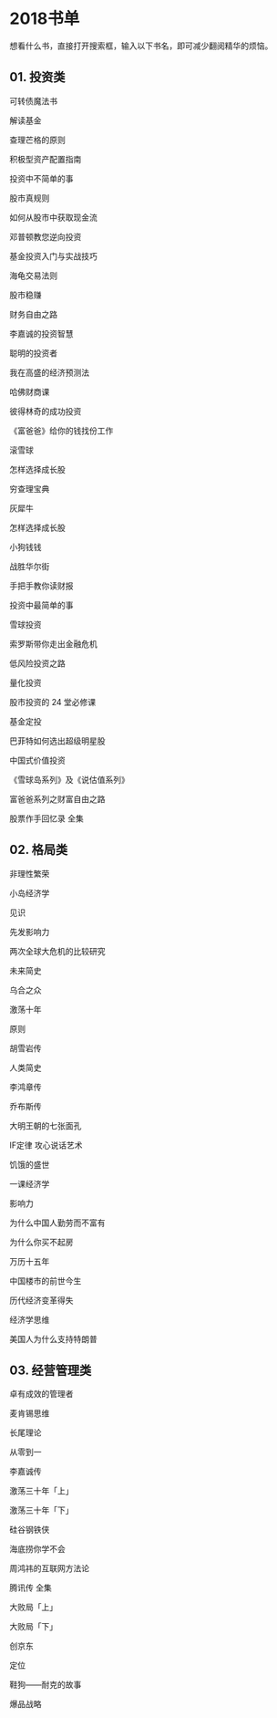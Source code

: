 # 2018书单

想看什么书，直接打开搜索框，输入以下书名，即可减少翻阅精华的烦恼。

 
## 01. 投资类

可转债魔法书

解读基金

查理芒格的原则

积极型资产配置指南

投资中不简单的事

股市真规则

如何从股市中获取现金流

邓普顿教您逆向投资
 
基金投资入门与实战技巧

海龟交易法则

股市稳赚

财务自由之路

李嘉诚的投资智慧

聪明的投资者

我在高盛的经济预测法

哈佛财商课

彼得林奇的成功投资

《富爸爸》给你的钱找份工作

滚雪球

怎样选择成长股

穷查理宝典

灰犀牛

怎样选择成长股

小狗钱钱

战胜华尔街

手把手教你读财报

投资中最简单的事
 
雪球投资

索罗斯带你走出金融危机

低风险投资之路

量化投资

股市投资的 24 堂必修课

基金定投

巴菲特如何选出超级明星股

中国式价值投资

《雪球岛系列》及《说估值系列》

富爸爸系列之财富自由之路

股票作手回忆录 全集

 
## 02. 格局类

非理性繁荣

小岛经济学

见识

先发影响力

两次全球大危机的比较研究

未来简史

乌合之众

激荡十年

原则

胡雪岩传

人类简史

李鸿章传

乔布斯传

大明王朝的七张面孔

IF定律 攻心说话艺术

饥饿的盛世

一课经济学

影响力

为什么中国人勤劳而不富有

为什么你买不起房

万历十五年

中国楼市的前世今生

历代经济变革得失

经济学思维

美国人为什么支持特朗普

 
## 03. 经营管理类
 
卓有成效的管理者

麦肯锡思维

长尾理论

从零到一

李嘉诚传

激荡三十年「上」

激荡三十年「下」

硅谷钢铁侠

海底捞你学不会

周鸿祎的互联网方法论

腾讯传 全集

大败局「上」

大败局「下」

创京东

定位

鞋狗——耐克的故事

爆品战略






